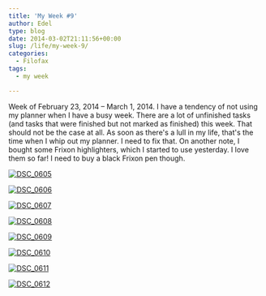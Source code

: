```yaml
---
title: 'My Week #9'
author: Edel
type: blog
date: 2014-03-02T21:11:56+00:00
slug: /life/my-week-9/
categories:
  - Filofax
tags:
  - my week

---
```

Week of February 23, 2014 &#8211; March 1, 2014. I have a tendency of not using my planner when I have a busy week. There are a lot of unfinished tasks (and tasks that were finished but not marked as finished) this week. That should not be the case at all. As soon as there's a lull in my life, that's the time when I whip out my planner. I need to fix that. On another note, I bought some Frixon highlighters, which I started to use yesterday. I love them so far! I need to buy a black Frixon pen though.

[<img src="http://scattered.me/wp-content/uploads/2014/03/DSC_0605-1024x678.jpg" alt="DSC_0605" class="img-responsive" />][1]

[<img src="http://scattered.me/wp-content/uploads/2014/03/DSC_0606-1024x678.jpg" alt="DSC_0606" class="img-responsive" />][2]

[<img src="http://scattered.me/wp-content/uploads/2014/03/DSC_0607-1024x678.jpg" alt="DSC_0607" class="img-responsive" />][3]

[<img src="http://scattered.me/wp-content/uploads/2014/03/DSC_0608-1024x678.jpg" alt="DSC_0608" class="img-responsive" />][4]

[<img src="http://scattered.me/wp-content/uploads/2014/03/DSC_0609-1024x678.jpg" alt="DSC_0609" class="img-responsive" />][5]

[<img src="http://scattered.me/wp-content/uploads/2014/03/DSC_0610-1024x678.jpg" alt="DSC_0610" class="img-responsive" />][6]

[<img src="http://scattered.me/wp-content/uploads/2014/03/DSC_0611-1024x678.jpg" alt="DSC_0611" class="img-responsive" />][7]

[<img src="http://scattered.me/wp-content/uploads/2014/03/DSC_0612-1024x678.jpg" alt="DSC_0612" class="img-responsive" />][8]




 [1]: http://scattered.me/wp-content/uploads/2014/03/DSC_0605.jpg
 [2]: http://scattered.me/wp-content/uploads/2014/03/DSC_0606.jpg
 [3]: http://scattered.me/wp-content/uploads/2014/03/DSC_0607.jpg
 [4]: http://scattered.me/wp-content/uploads/2014/03/DSC_0608.jpg
 [5]: http://scattered.me/wp-content/uploads/2014/03/DSC_0609.jpg
 [6]: http://scattered.me/wp-content/uploads/2014/03/DSC_0610.jpg
 [7]: http://scattered.me/wp-content/uploads/2014/03/DSC_0611.jpg
 [8]: http://scattered.me/wp-content/uploads/2014/03/DSC_0612.jpg